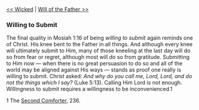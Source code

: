 [<< Wicked](Wicked.md)  |  [Will of the Father >>](Will%20of%20the%20Father.md)

### Willing to Submit
The final quality in Mosiah 1:16 of being *willing to submit* again reminds one of Christ. His knee bent to the Father in all things. And although every knee will ultimately submit to Him, many of those kneeling at the last day will do so from fear or regret, although most will do so from gratitude. Submitting to Him now — when there is no great persuasion to do so and all of the world may be aligned against His ways — stands as proof one really is willing to submit. Christ asked: *And why do you call me, Lord, Lord, and do not the things which I say?* (Luke 5:13). Calling Him Lord is not enough. Willingness to submit requires a willingness to be inconvenienced.1



1 The [Second Comforter](#), 236.